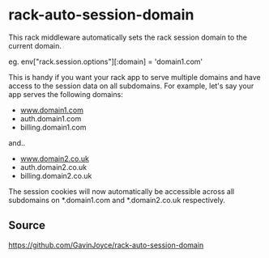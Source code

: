 rack-auto-session-domain
===============================

This rack middleware automatically sets the rack session domain to the current domain.

eg. env["rack.session.options"][:domain] = 'domain1.com'

This is handy if you want your rack app to serve multiple domains and have access to the session data on all subdomains. For example, let's say your app serves the following domains:

- www.domain1.com
- auth.domain1.com
- billing.domain1.com

and..

- www.domain2.co.uk
- auth.domain2.co.uk
- billing.domain2.co.uk

The session cookies will now automatically be accessible across all subdomains on *.domain1.com and *.domain2.co.uk respectively.

## Source

https://github.com/GavinJoyce/rack-auto-session-domain